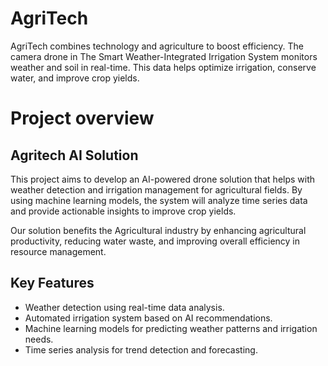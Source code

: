 # AgriTech
AgriTech combines technology and agriculture to boost efficiency. The camera drone in The Smart Weather-Integrated Irrigation System monitors weather and soil in real-time. This data helps optimize irrigation, conserve water, and improve crop yields.

# Project overview
## Agritech AI Solution
This project aims to develop an AI-powered drone solution that helps with weather detection and irrigation management for agricultural fields. By using machine learning models, the system will analyze time series data and provide actionable insights to improve crop yields.

Our solution benefits the Agricultural industry by enhancing agricultural productivity, reducing water waste, and improving overall efficiency in resource management.

## Key Features
- Weather detection using real-time data analysis.
- Automated irrigation system based on AI recommendations.
- Machine learning models for predicting weather patterns and irrigation needs.
- Time series analysis for trend detection and forecasting.
